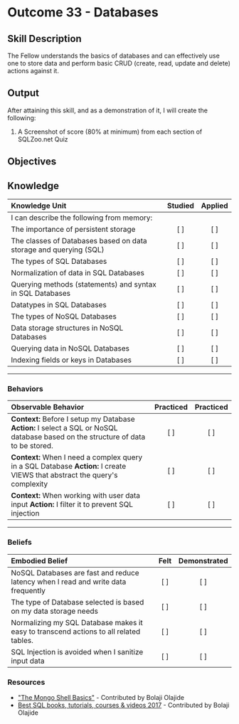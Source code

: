 # Outcome 33 - Databases

**Skill Description**
----------
The Fellow understands the basics of databases and can effectively use one to store data and perform basic CRUD (create, read, update and delete) actions against it.

**Output**
----------
After attaining this skill, and as a demonstration of it, I will create the following:

1. A Screenshot of score (80% at minimum) from each section of SQLZoo.net Quiz

**Objectives**
----------
## **Knowledge**

| Knowledge Unit   |      Studied      | Applied |
|:-------------|:------------------:|:--------:|
| I can describe the following from memory: | | |
| The importance of persistent storage | [ ] | [ ] |
| The classes of Databases based on data storage and querying (SQL) | [ ] | [ ]  |
| The types of SQL Databases | [ ] | [ ]  |
| Normalization of data in SQL Databases | [ ] | [ ] |
| Querying methods (statements) and syntax in SQL Databases | [ ] | [ ] |
| Datatypes in SQL Databases | [ ] | [ ] |
| The types of NoSQL Databases | [ ] | [ ]  |
| Data storage structures in NoSQL Databases | [ ] | [ ] |
| Querying data in NoSQL Databases | [ ] | [ ] |
| Indexing fields or keys in Databases | [ ] | [ ] |

----------


### Behaviors

| Observable Behavior   |      Practiced      | Practiced |
|:-------------|:------------------:|:--------:|
| **Context:** Before I setup my Database **Action:** I select a SQL or NoSQL database based on the structure of data to be stored. | [ ] | [ ] |
| **Context:** When I need a complex query in a SQL Database **Action:** I create VIEWS that abstract the query's complexity | [ ] | [ ]  |
| **Context:** When working with user data input **Action:** I filter it to prevent SQL injection | [ ] | [ ]  |

----------


### Beliefs

| Embodied Belief   |      Felt      | Demonstrated |
|:-------------|:------------------:|:--------:|
| NoSQL Databases are fast and reduce latency when I read and write data frequently | [ ] | [ ] |
| The type of Database selected is based on my data storage needs | [ ] | [ ] |
| Normalizing my SQL Database makes it easy to transcend actions to all related tables. | [ ] | [ ]  |
| SQL Injection is avoided when I sanitize input data | [ ] | [ ]  |



### Resources
- ["The Mongo Shell Basics"](https://medium.com/@atingenkay/the-mongo-shell-basics-e29503f0f785) - Contributed by Bolaji Olajide
- [Best SQL books, tutorials, courses & videos 2017](https://reactdom.com/blog/sql-books) - Contributed by Bolaji Olajide
